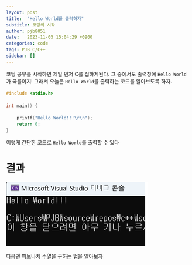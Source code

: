 ```yaml
---
layout: post
title:  "Hello World를 출력하자"
subtitle: 코딩의 시작
author: pjb8051
date:   2023-11-05 15:04:29 +0900
categories: code
tags: PJB C/C++
sidebar: []
---
```


코딩 공부를 시작하면 제일 먼저 C를 접하게된다.
그 중에서도 출력창에 `Hello World`가 국룰이지!
그래서 오늘은 `Hello World`를 출력하는 코드를 알아보도록 하자.

```C
#include <stdio.h>

int main() {

    printf("Hello World!!!\r\n");
    return 0;
}
```

이렇게 간단한 코드로 `Hello World`를 출력할 수 있다
<br>


# 결과<br>
![](/assets/images/hello.png)

다음엔 피보나치 수열을 구하는 법을 알아보자
